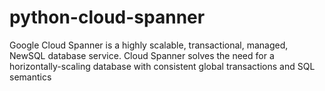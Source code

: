 # python-cloud-spanner

Google Cloud Spanner is a highly scalable, transactional, managed,
    NewSQL database service. Cloud Spanner solves the need for a
    horizontally-scaling database with consistent global transactions and
    SQL semantics
